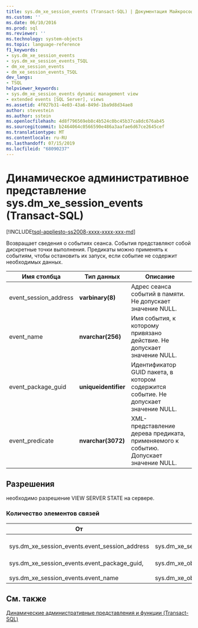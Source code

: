 ```yaml
---
title: sys.dm_xe_session_events (Transact-SQL) | Документация Майкрософт
ms.custom: ''
ms.date: 06/10/2016
ms.prod: sql
ms.reviewer: ''
ms.technology: system-objects
ms.topic: language-reference
f1_keywords:
- sys.dm_xe_session_events
- sys.dm_xe_session_events_TSQL
- dm_xe_session_events
- dm_xe_session_events_TSQL
dev_langs:
- TSQL
helpviewer_keywords:
- sys.dm_xe_session_events dynamic management view
- extended events [SQL Server], views
ms.assetid: 4f027b31-4e03-43a6-849d-1ba9d8d34ae8
author: stevestein
ms.author: sstein
ms.openlocfilehash: 4d8f796569eb8c4b524c0bc45b37ca8dc676ab45
ms.sourcegitcommit: b2464064c0566590e486a3aafae6d67ce2645cef
ms.translationtype: MT
ms.contentlocale: ru-RU
ms.lasthandoff: 07/15/2019
ms.locfileid: "68090237"
---
```

# <a name="sysdmxesessionevents-transact-sql"></a>Динамическое административное представление sys.dm_xe_session_events (Transact-SQL)
[!INCLUDE[tsql-appliesto-ss2008-xxxx-xxxx-xxx-md](../../includes/tsql-appliesto-ss2008-xxxx-xxxx-xxx-md.md)]

  Возвращает сведения о событиях сеанса. События представляют собой дискретные точки выполнения. Предикаты можно применять к событиям, чтобы остановить их запуск, если событие не содержит необходимых данных.  
   
|Имя столбца|Тип данных|Описание|  
|-----------------|---------------|-----------------|  
|event_session_address|**varbinary(8)**|Адрес сеанса событий в памяти. Не допускает значение NULL.|  
|event_name|**nvarchar(256)**|Имя события, к которому привязано действие. Не допускает значение NULL.|  
|event_package_guid|**uniqueidentifier**|Идентификатор GUID пакета, в котором содержится событие. Не допускает значение NULL.|  
|event_predicate|**nvarchar(3072)**|XML-представление дерева предиката, применяемого к событию. Допускает значение NULL.|  
  
## <a name="permissions"></a>Разрешения  
 необходимо разрешение VIEW SERVER STATE на сервере.  
  
### <a name="relationship-cardinalities"></a>Количество элементов связей  
  
|От|Чтобы|Связь|  
|----------|--------|------------------|  
|sys.dm_xe_session_events.event_session_address|sys.dm_xe_sessions.address|«многие к одному»|  
|sys.dm_xe_session_events.event_package_guid,<br /><br /> sys.dm_xe_session_events.event_name|sys.dm_xe_objects.name,<br /><br /> sys.dm_xe_objects.package_guid|«многие к одному»|  
  
## <a name="see-also"></a>См. также  
 [Динамические административные представления и функции (Transact-SQL)](~/relational-databases/system-dynamic-management-views/system-dynamic-management-views.md)  
  
  


